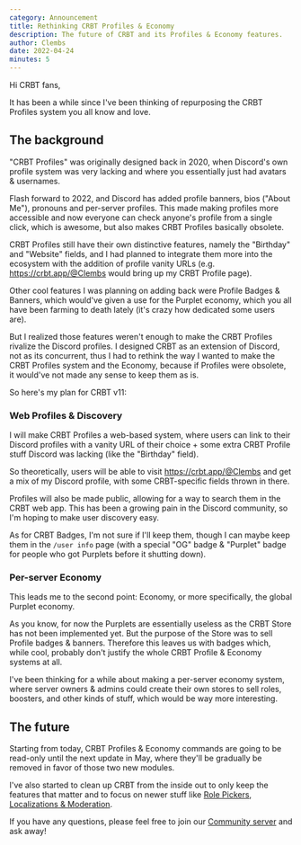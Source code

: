 ```yaml
---
category: Announcement
title: Rethinking CRBT Profiles & Economy
description: The future of CRBT and its Profiles & Economy features.
author: Clembs
date: 2022-04-24
minutes: 5
---
```


<script lang="ts">
	import MetaTags from '$lib/components/MetaTags.svelte'; import BlogHeader from
	'$lib/components/BlogHeader.svelte';
</script>

<MetaTags title={title} description={description} />
<BlogHeader metadata={metadata} />

Hi CRBT fans,

It has been a while since I've been thinking of repurposing the CRBT Profiles system you all know and love.

## The background

"CRBT Profiles" was originally designed back in 2020, when Discord's own profile system was very lacking and where you essentially just had avatars & usernames.

Flash forward to 2022, and Discord has added profile banners, bios ("About Me"), pronouns and per-server profiles. This made making profiles more accessible and now everyone can check anyone's profile from a single click, which is awesome, but also makes CRBT Profiles basically obsolete.

CRBT Profiles still have their own distinctive features, namely the "Birthday" and "Website" fields, and I had planned to integrate them more into the ecosystem with the addition of profile vanity URLs (e.g. https://crbt.app/@Clembs would bring up my CRBT Profile page).

Other cool features I was planning on adding back were Profile Badges & Banners, which would've given a use for the Purplet economy, which you all have been farming to death lately (it's crazy how dedicated some users are).

But I realized those features weren't enough to make the CRBT Profiles rivalize the Discord profiles. I designed CRBT as an extension of Discord, not as its concurrent, thus I had to rethink the way I wanted to make the CRBT Profiles system and the Economy, because if Profiles were obsolete, it would've not made any sense to keep them as is.

So here's my plan for CRBT v11:

### Web Profiles & Discovery

I will make CRBT Profiles a web-based system, where users can link to their Discord profiles with a vanity URL of their choice + some extra CRBT Profile stuff Discord was lacking (like the "Birthday" field).

So theoretically, users will be able to visit https://crbt.app/@Clembs and get a mix of my Discord profile, with some CRBT-specific fields thrown in there.

Profiles will also be made public, allowing for a way to search them in the CRBT web app. This has been a growing pain in the Discord community, so I'm hoping to make user discovery easy.

As for CRBT Badges, I'm not sure if I'll keep them, though I can maybe keep them in the `/user info` page (with a special "OG" badge & "Purplet" badge for people who got Purplets before it shutting down).

### Per-server Economy

This leads me to the second point: Economy, or more specifically, the global Purplet economy.

As you know, for now the Purplets are essentially useless as the CRBT Store has not been implemented yet. But the purpose of the Store was to sell Profile badges & banners. Therefore this leaves us with badges which, while cool, probably don't justify the whole CRBT Profile & Economy systems at all.

I've been thinking for a while about making a per-server economy system, where server owners & admins could create their own stores to sell roles, boosters, and other kinds of stuff, which would be way more interesting.

## The future

Starting from today, CRBT Profiles & Economy commands are going to be read-only until the next update in May, where they'll be gradually be removed in favor of those two new modules.

I've also started to clean up CRBT from the inside out to only keep the features that matter and to focus on newer stuff like [Role Pickers, Localizations & Moderation](/blog/11.5-changelog).

If you have any questions, please feel free to join our [Community server](/discord) and ask away!
